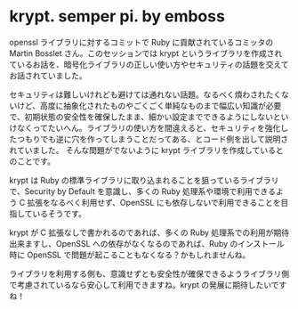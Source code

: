 # krypt. semper pi. by emboss

openssl ライブラリに対するコミットで Ruby に貢献されているコミッタの Martin Bosslet さん。このセッションでは krypt というライブラリを作成されているお話を、暗号化ライブラリの正しい使い方やセキュリティの話題を交えてお話されていました。

セキュリティは難しいけれども避けては通れない話題。なるべく煩わされたくないけど、高度に抽象化されたものやごくごく単純なものまで幅広い知識が必要で、初期状態の安全性を確保したまま、細かい設定までできるようにしないといけなくってたいへん。ライブラリの使い方を間違えると、セキュリティを強化したつもりでも逆に穴を作ってしまうことだってある、とコード例を出して説明されていました。
そんな問題がでないように krypt ライブラリを作成しているとのことです。

krypt は Ruby の標準ライブラリに取り込まれることを狙っているライブラリで、Security by Default を意識し、多くの Ruby 処理系や環境で利用できるよう C 拡張をなるべく利用せず、OpenSSL にも依存しないで利用できることを目指しているそうです。

krypt が C 拡張なしで書かれるのであれば、多くの Ruby 処理系での利用が期待出来ますし、OpenSSL への依存がなくなるのであれば、Ruby のインストール時に OpenSSL で問題が起こることもなくなる？かもしれませんね。

ライブラリを利用する側も、意識せずとも安全性が確保できるようライブラリ側で考慮されているなら安心して利用できますね。krypt の発展に期待したいですね！

